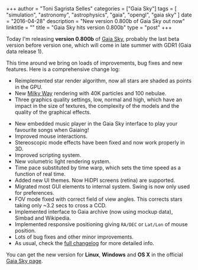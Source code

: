+++
author = "Toni Sagrista Selles"
categories = ["Gaia Sky"]
tags = [ "simulation", "astronomy", "astrophysics", "gaia", "opengl", "gaia sky" ]
date = "2016-04-28"
description = "New version 0.800b of Gaia Sky out now"
linktitle = ""
title = "Gaia Sky hits version 0.800b"
type = "post"
+++

Today I'm releasing **version 0.800b** of [Gaia Sky](http://ari-zah.github.io/gaiasky), probably the last beta version before version one, which will come in late summer with GDR1 (Gaia data release 1).

This time around we bring on loads of improvements, bug fixes and new features. Here is a comprehensive change log:

-  Reimplemented star render algorithm, now all stars are shaded as points in the GPU.
-  New [Milky Way](http://ari-zah.github.io/gaiasky/images/screenshots/screenshot_00028.jpg) rendering with 40K particles and 100 nebulae.
-  Three graphics quality settings, low, normal and high, which have an impact in the size of textures, the complexity of the models and the quality of the graphical effects.

<!--more-->

-  New embedded music player in the Gaia Sky interface to play your favourite songs when Gaiaing!
-  Improved mouse interactions.
-  Stereoscopic mode effects have been fixed and now work properly in 3D.
-  Improved scripting system.
-  New volumetric light rendering system.
-  Time pace substituted by time warp, which sets the time speed as a function of real time.
-  Added new UI themes. Now HiDPI screens (retina) are supported.
-  Migrated most GUI elements to internal system. Swing is now only used for preferences.
-  FOV mode fixed with correct field of view angles. This corrects stars taking only ~3.2 secs to cross a CCD.
-  Implemented interface to Gaia archive (now using mockup data), Simbad and Wikipedia.
-  Implemented responsive positioning giving `RA/DEC` or `Lat/Lon` of mouse position.
-  Lots of bug fixes and other minor improvements.
-  As usual, check the [full changelog](https://github.com/ari-zah/gaiasandbox/compare/0.707b...0.800b) for more detailed info.

You can get the new version for **Linux**, **Windows** and **OS X** in the official [Gaia Sky page](https://zah.uni-heidelberg.de/gaia/outreach/gaiasandbox/downloads/).
